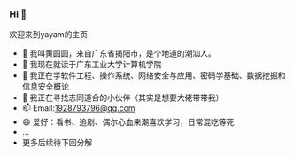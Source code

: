### Hi  👋

欢迎来到yayam的主页
- 💬 我叫黄圆圆，来自广东省揭阳市，是个地道的潮汕人。
- 🔭 我现在就读于广东工业大学计算机学院
- 🌱 我正在学软件工程、操作系统、网络安全与应用、密码学基础、数据挖掘和信息安全概论
- 👯 我正在寻找志同道合的小伙伴（其实是想要大佬带带我）
- 📫 Email:1928793796@qq.com 
- 😄 爱好：看书、追剧、偶尔心血来潮喜欢学习，日常混吃等死
- ...
- 更多后续待下回分解
